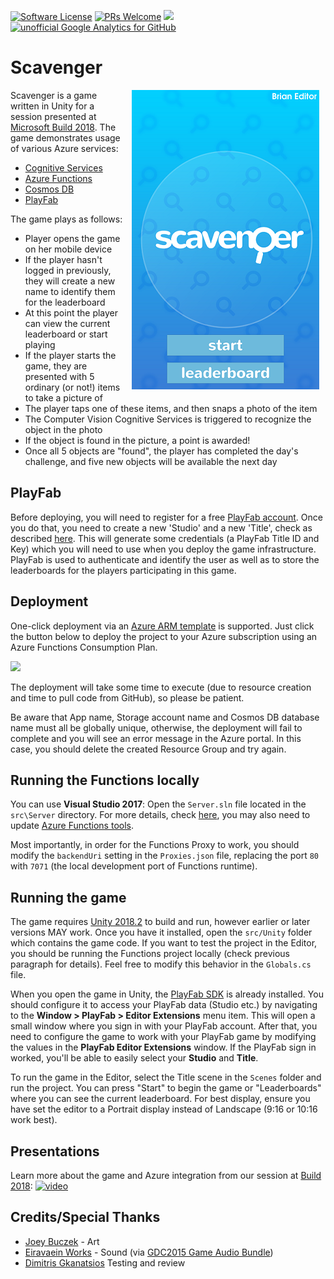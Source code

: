 [![Software License](https://img.shields.io/badge/license-MIT-brightgreen.svg?style=flat-square)](LICENSE)
[![PRs Welcome](https://img.shields.io/badge/PRs-welcome-brightgreen.svg?style=flat-square)](http://makeapullrequest.com)
![](https://img.shields.io/badge/status-stable-green.svg)
[![unofficial Google Analytics for GitHub](https://gaforgithub.azurewebsites.net/api?repo=Scavenger)](https://github.com/dgkanatsios/gaforgithub)

# Scavenger

<img align="right" hspace="10" src="docs/images/title.png">

Scavenger is a game written in Unity for a session presented at [Microsoft Build 2018](https://microsoft.com/build/). The game demonstrates usage of various Azure services:

* [Cognitive Services](https://aka.ms/cogdocs-scavenger)
* [Azure Functions](https://aka.ms/afdocs-scavenger)
* [Cosmos DB](https://aka.ms/cosdocs-scavenger)
* [PlayFab](https://playfab.com/)

The game plays as follows:

* Player opens the game on her mobile device
* If the player hasn't logged in previously, they will create a new name to identify them for the leaderboard
* At this point the player can view the current leaderboard or start playing
* If the player starts the game, they are presented with 5 ordinary (or not!) items to take a picture of
* The player taps one of these items, and then snaps a photo of the item
* The Computer Vision Cognitive Services is triggered to recognize the object in the photo
* If the object is found in the picture, a point is awarded!
* Once all 5 objects are "found", the player has completed the day's challenge, and five new objects will be available the next day

## PlayFab

Before deploying, you will need to register for a free [PlayFab account](https://developer.playfab.com/en-us/sign-up). Once you do that, you need to create a new 'Studio' and a new 'Title', check as described [here](https://api.playfab.com/docs/tutorials/landing-analytics/game-manager-tour). This will generate some credentials (a PlayFab Title ID and Key) which you will need to use when you deploy the game infrastructure. PlayFab is used to authenticate and identify the user as well as to store the leaderboards for the players participating in this game.

## Deployment

One-click deployment via an [Azure ARM template](https://docs.microsoft.com/en-us/azure/azure-resource-manager/resource-group-authoring-templates) is supported.  Just click the button below to deploy the project to your Azure subscription using an Azure Functions Consumption Plan.

<a href="https://portal.azure.com/#create/Microsoft.Template/uri/https%3A%2F%2Fraw.githubusercontent.com%2FBrianPeek%2FScavenger%2Fmaster%2Fazuredeploy.json" target="_blank"><img src="http://azuredeploy.net/deploybutton.png"/></a>

The deployment will take some time to execute (due to resource creation and time to pull code from GitHub), so please be patient.

Be aware that App name, Storage account name and Cosmos DB database name must all be globally unique, otherwise, the deployment will fail to complete and you will see an error message in the Azure portal. In this case, you should delete the created Resource Group and try again.

## Running the Functions locally

You can use **Visual Studio 2017**: Open the `Server.sln` file located in the `src\Server` directory. For more details, check [here](https://docs.microsoft.com/en-us/azure/azure-functions/functions-create-your-first-function-visual-studio), you may also need to update [Azure Functions tools](https://docs.microsoft.com/en-us/azure/azure-functions/functions-develop-vs#check-your-tools-version).

Most importantly, in order for the Functions Proxy to work, you should modify the `backendUri` setting in the `Proxies.json` file, replacing the port `80` with `7071` (the local development port of Functions runtime).

## Running the game

The game requires [Unity 2018.2](https://unity3d.com/) to build and run, however earlier or later versions MAY work.  Once you have it installed, open the `src/Unity` folder which contains the game code. If you want to test the project in the Editor, you should be running the Functions project locally (check previous paragraph for details). Feel free to modify this behavior in the `Globals.cs` file.

When you open the game in Unity, the [PlayFab SDK](https://api.playfab.com/sdks/unity) is already installed. You should configure it to access your PlayFab data (Studio etc.) by navigating to the **Window > PlayFab > Editor Extensions** menu item. This will open a small window where you sign in with your PlayFab account. After that, you need to configure the game to work with your PlayFab game by modifying the values in the **PlayFab Editor Extensions** window. If the PlayFab sign in worked, you'll be able to easily select your **Studio** and **Title**.

To run the game in the Editor, select the Title scene in the `Scenes` folder and run the project. You can press "Start" to begin the game or "Leaderboards" where you can see the current leaderboard.  For best display, ensure you have set the editor to a Portrait display instead of Landscape (9:16 or 10:16 work best).

## Presentations
Learn more about the game and Azure integration from our session at [Build 2018](https://microsoft.com/build/):
[![video](https://img.youtube.com/vi/xyZyjXluIV4/0.jpg)](https://www.youtube.com/watch?v=xyZyjXluIV4)

## Credits/Special Thanks

* [Joey Buczek](https://github.com/joeybuczek) - Art
* [Eiravaein Works](https://eiravaein.com/) - Sound (via [GDC2015 Game Audio Bundle](https://gamesounds.xyz/?dir=Sonniss.com%20-%20GDC%202015%20-%20Game%20Audio%20Bundle))
* [Dimitris Gkanatsios](https://github.com/dgkanatsios) Testing and review
